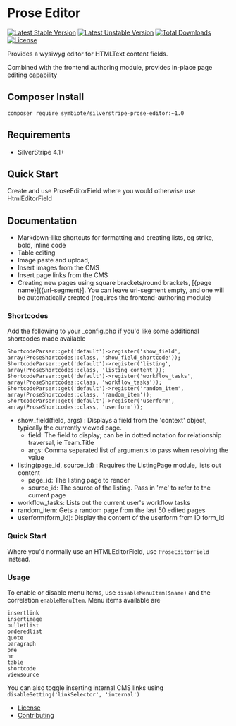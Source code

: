 # Prose Editor

[![Latest Stable Version](https://poser.pugx.org/symbiote/silverstripe-prose-editor/version.svg)](https://github.com/symbiote/silverstripe-prose-editor/releases)
[![Latest Unstable Version](https://poser.pugx.org/symbiote/silverstripe-prose-editor/v/unstable.svg)](https://packagist.org/packages/symbiote/silverstripe-prose-editor)
[![Total Downloads](https://poser.pugx.org/symbiote/silverstripe-prose-editor/downloads.svg)](https://packagist.org/packages/symbiote/silverstripe-prose-editor)
[![License](https://poser.pugx.org/symbiote/silverstripe-prose-editor/license.svg)](https://github.com/symbiote/silverstripe-prose-editor/blob/master/LICENSE.md)

Provides a wysiwyg editor for HTMLText content fields. 

Combined with the frontend authoring module, provides in-place page editing capability

## Composer Install

```
composer require symbiote/silverstripe-prose-editor:~1.0
```

## Requirements

* SilverStripe 4.1+


## Quick Start

Create and use ProseEditorField where you would otherwise use HtmlEditorField


## Documentation

* Markdown-like shortcuts for formatting and creating lists, eg strike, bold, inline code
* Table editing 
* Image paste and upload, 
* Insert images from the CMS
* Insert page links from the CMS
* Creating new pages using square brackets/round brackets, [{page name}]({url-segment}]. You can leave url-segment empty, and one will be automatically created (requires the frontend-authoring module)

### Shortcodes

Add the following to your _config.php if you'd like some additional shortcodes made available

```
ShortcodeParser::get('default')->register('show_field', array(ProseShortcodes::class, 'show_field_shortcode'));
ShortcodeParser::get('default')->register('listing', array(ProseShortcodes::class, 'listing_content'));
ShortcodeParser::get('default')->register('workflow_tasks', array(ProseShortcodes::class, 'workflow_tasks'));
ShortcodeParser::get('default')->register('random_item', array(ProseShortcodes::class, 'random_item'));
ShortcodeParser::get('default')->register('userform', array(ProseShortcodes::class, 'userform'));
```

* show_field(field, args) : Displays a field from the 'context' object, typically the currently viewed page. 
  * field: The field to display; can be in dotted notation for relationship traversal, ie Team.Title
  * args: Comma separated list of arguments to pass when resolving the value
* listing(page_id, source_id) : Requires the ListingPage module, lists out content
  * page_id: The listing page to render
  * source_id: The source of the listing. Pass in 'me' to refer to the current page
* workflow_tasks: Lists out the current user's workflow tasks
* random_item: Gets a random page from the last 50 edited pages 
* userform(form_id): Display the content of the userform from ID form_id

### Quick Start

Where you'd normally use an HTMLEditorField, use `ProseEditorField` instead. 

### Usage

To enable or disable menu items, use `disableMenuItem($name)` and the correlation
`enableMenuItem`. Menu items available are

```
insertlink
insertimage
bulletlist
orderedlist
quote
paragraph
pre
hr
table
shortcode
viewsource
```

You can also toggle inserting internal CMS links using `disableSetting('linkSelector', 'internal')`

* [License](LICENSE.md)
* [Contributing](CONTRIBUTING.md)
